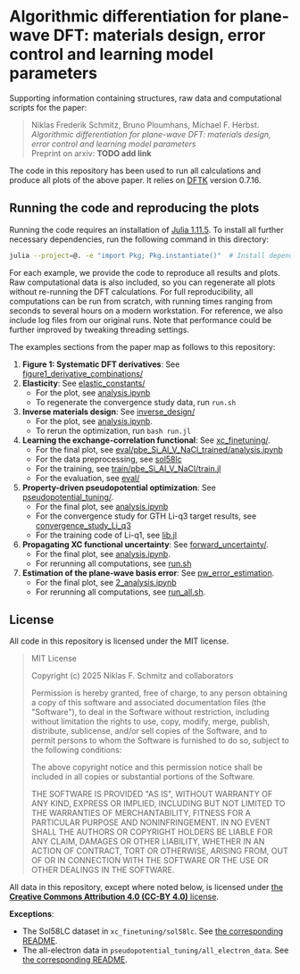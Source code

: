 
# Algorithmic differentiation for plane-wave DFT: materials design, error control and learning model parameters

Supporting information containing structures, raw data and computational scripts for the paper:

> Niklas Frederik Schmitz, Bruno Ploumhans, Michael F. Herbst.  
> *Algorithmic differentiation for plane-wave DFT:
materials design, error control and learning model parameters*  
> Preprint on arxiv: **TODO add link**

The code in this repository has been used to run all calculations and produce all plots of the above paper. It relies on [DFTK](dftk.org) version 0.7.16.

## Running the code and reproducing the plots

Running the code requires an installation of [Julia 1.11.5](https://www.julialang.org/downloads/). To install all further necessary dependencies, run the following command in this directory:
```sh
julia --project=@. -e "import Pkg; Pkg.instantiate()"  # Install dependencies
```

For each example, we provide the code to reproduce all results and plots. Raw computational data is also included, so you can regenerate all plots without re-running the DFT calculations. For full reproducibility, all computations can be run from scratch, with running times ranging from seconds to several hours on a modern workstation. For reference, we also include log files from our original runs. Note that performance could be further improved by tweaking threading settings.


The examples sections from the paper map as follows to this repository:
1. **Figure 1: Systematic DFT derivatives**: See [figure1_derivative_combinations/](figure1_derivative_combinations/)
2. **Elasticity**: See [elastic_constants/](elastic_constants/)
   - For the plot, see [analysis.ipynb](elastic_constants/analysis.ipynb)
   - To regenerate the convergence study data, run `run.sh`
3. **Inverse materials design**: See [inverse_design/](inverse_design/)
   - For the plot, see [analysis.ipynb](inverse_design/analysis.ipynb).
   - To rerun the optimization, run `bash run.jl`
4. **Learning the exchange-correlation functional**: See [xc_finetuning/](xc_finetuning/).
   - For the final plot, see [eval/pbe_Si_Al_V_NaCl_trained/analysis.ipynb](xc_finetuning/eval/pbe_Si_Al_V_NaCl_trained/analysis.ipynb)
   - For the data preprocessing, see [sol58lc](xc_finetuning/sol58lc/)
   - For the training, see [train/pbe_Si_Al_V_NaCl/train.jl](xc_finetuning/train/pbe_Si_Al_V_NaCl/train.jl)
   - For the evaluation, see [eval/](xc_finetuning/eval/)
5. **Property-driven pseudopotential optimization**: See [pseudopotential_tuning/](pseudopotential_tuning/).
   - For the final plot, see [analysis.ipynb](pseudopotential_tuning/analysis.ipynb)
   - For the convergence study for GTH Li-q3 target results, see [convergence_study_Li_q3](pseudopotential_tuning/convergence_study_Li_q3/)
   - For the training code of Li-q1, see [lib.jl](pseudopotential_tuning/lib.jl)
6. **Propagating XC functional uncertainty**: See [forward_uncertainty/](forward_uncertainty/).
   - For the final plot, see [analysis.ipynb](forward_uncertainty/analysis.ipynb).
   - For rerunning all computations, see [run.sh](forward_uncertainty/run.sh)  
7. **Estimation of the plane-wave basis error**: See [pw_error_estimation](pw_error_estimation/).
   - For the final plot, see [2_analysis.ipynb](pw_error_estimation/2_analysis.ipynb)
   - For rerunning all computations, see [run_all.sh](pw_error_estimation/run_all.sh).

## License
All code in this repository is licensed under the MIT license.

> MIT License
>
> Copyright (c) 2025 Niklas F. Schmitz and collaborators
>
> Permission is hereby granted, free of charge, to any person obtaining a copy
> of this software and associated documentation files (the "Software"), to deal
> in the Software without restriction, including without limitation the rights
> to use, copy, modify, merge, publish, distribute, sublicense, and/or sell
> copies of the Software, and to permit persons to whom the Software is
> furnished to do so, subject to the following conditions:
>
> The above copyright notice and this permission notice shall be included in all
> copies or substantial portions of the Software.
>
> THE SOFTWARE IS PROVIDED "AS IS", WITHOUT WARRANTY OF ANY KIND, EXPRESS OR
> IMPLIED, INCLUDING BUT NOT LIMITED TO THE WARRANTIES OF MERCHANTABILITY,
> FITNESS FOR A PARTICULAR PURPOSE AND NONINFRINGEMENT. IN NO EVENT SHALL THE
> AUTHORS OR COPYRIGHT HOLDERS BE LIABLE FOR ANY CLAIM, DAMAGES OR OTHER
> LIABILITY, WHETHER IN AN ACTION OF CONTRACT, TORT OR OTHERWISE, ARISING FROM,
> OUT OF OR IN CONNECTION WITH THE SOFTWARE OR THE USE OR OTHER DEALINGS IN THE
> SOFTWARE.

All data in this repository, except where noted below, is licensed under [the **Creative Commons Attribution 4.0 (CC-BY 4.0)** license](https://creativecommons.org/licenses/by/4.0/legalcode.en).

**Exceptions**:
- The Sol58LC dataset in `xc_finetuning/sol58lc`. See [the corresponding README](xc_finetuning/sol58lc/README.md).
- The all-electron data in `pseudopotential_tuning/all_electron_data`. See [the corresponding README](pseudopotential_tuning/all_electron_data/README.md).

